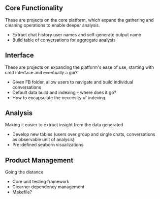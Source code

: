 ## Core Functionality 
These are projects on the core platform, which expand the gathering and cleaning operations to enable deeper analysis.

* Extract chat history user names and self-generate output name
* Build table of conversations for aggregate analysis

## Interface
These are projects on expanding the platform's ease of use, starting with cmd interface and eventually a gui?

* Given FB folder, allow users to navigate and build individual conversations
* Default data build and indexing - where does it go?
* How to encapsulate the neccesity of indexing 

## Analysis
Making it easier to extract insight from the data generated 

* Develop new tables (users over group and single chats, conversations as observable unit of analysis)
* Pre-defined seaborn visualizations

## Product Management
Going the distance

* Core unit testing framework
* Clearner dependency management
* Makefile?
